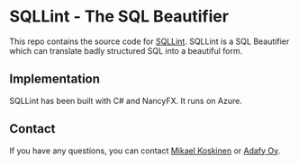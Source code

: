 SQLLint - The SQL Beautifier
====================

This repo contains the source code for [SQLLint](http://sqllint.com). SQLLint is a SQL Beautifier which can translate badly structured SQL into a beautiful form.

Implementation
--------------

SQLLint has been built with C# and NancyFX. It runs on Azure.

Contact
--------------

If you have any questions, you can contact [Mikael Koskinen](http://mikaelkoskinen.net) or [Adafy Oy](http://adafy.com).
